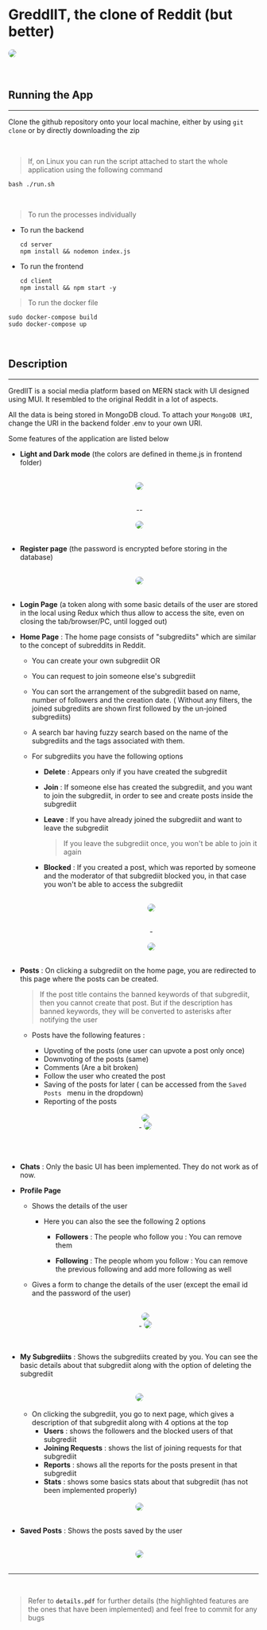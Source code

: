 # GreddIIT, the clone of Reddit (but better)

<img src="./READMEassets/loginpage_dark.png" style="border-radius:10px" />
<br><br><br>

## **Running the App**

---

Clone the github repository onto your local machine, either by using `git clone` or by directly downloading the zip

<br>

> If, on Linux you can run the script attached to start the whole application using the following command

    bash ./run.sh

<br>

> To run the processes individually

- To run the backend
  ```
  cd server
  npm install && nodemon index.js
  ```
- To run the frontend
  ```
  cd client
  npm install && npm start -y
  ```

> To run the docker file

    sudo docker-compose build
    sudo docker-compose up

<br>

## **Description**

---

GredIIT is a social media platform based on MERN stack with UI designed using MUI. It resembled to the original Reddit in a lot of aspects.

All the data is being stored in MongoDB cloud. To attach your `MongoDB URI`, change the URI in the backend folder .env to your own URI.

Some features of the application are listed below

- **Light and Dark mode** (the colors are defined in theme.js in frontend folder)

    <br>
    <center>
    <img src="./READMEassets/loginpage_dark.png"style="border-radius:10px"  >
    
    <br>--

    <img src="./READMEassets/loginpage_light.png" style="border-radius:10px" >
    </center>

    <br>

- **Register page** (the password is encrypted before storing in the database)

    <br>
    <center>
        <img src="./READMEassets/registerpage.png" style="border-radius:10px"  >
    </center>

    <br>

- **Login Page** (a token along with some basic details of the user are stored in the local using Redux which thus allow to access the site, even on closing the tab/browser/PC, until logged out)

- **Home Page** : The home page consists of "subgrediits" which are similar to the concept of subreddits in Reddit.

  - You can create your own subgrediit OR

  - You can request to join someone else's subgrediit

  - You can sort the arrangement of the subgrediit based on name, number of followers and the creation date. ( Without any filters, the joined subgrediits are shown first followed by the un-joined subgrediits)

  - A search bar having fuzzy search based on the name of the subgrediits and the tags associated with them.

  - For subgrediits you have the following options

    - **Delete** : Appears only if you have created the subgrediit
    - **Join** : If someone else has created the subgrediit, and you want to join the subgrediit, in order to see and create posts inside the subgrediit
    - **Leave** : If you have already joined the subgrediit and want to leave the subgrediit

      > If you leave the subgrediit once, you won't be able to join it again

    - **Blocked** : If you created a post, which was reported by someone and the moderator of that subgrediit blocked you, in that case you won't be able to access the subgrediit

        <br>
        <center>
        <img src="./READMEassets/homepage.png" style="border-radius:10px"  >
        
        <br>-
        
        <img src="./READMEassets/homepage_light.png" style="border-radius:10px"  >
        </center>

    <br>

- **Posts** : On clicking a subgrediit on the home page, you are redirected to this page where the posts can be created.

  > If the post title contains the banned keywords of that subgrediit, then you cannot create that post. But if the description has banned keywords, they will be converted to asterisks after notifying the user

  - Posts have the following features :

    - Upvoting of the posts (one user can upvote a post only once)
    - Downvoting of the posts (same)
    - Comments (Are a bit broken)
    - Follow the user who created the post
    - Saving of the posts for later ( can be accessed from the `Saved Posts ` menu in the dropdown)
    - Reporting of the posts

    <br>
      <center>
      <img src="./READMEassets/posts.png" style="border-radius:10px"  >
      <br>-
      <img src="./READMEassets/posts1.png" style="border-radius:10px" >
      </center>
    <br>
<br>

- **Chats** : Only the basic UI has been implemented. They do not work as of now.

- **Profile Page**

  - Shows the details of the user

    - Here you can also the see the following 2 options

      - **Followers** : The people who follow you : You can remove them

      - **Following** : The people whom you follow : You can remove the previous following and add more following as well

  - Gives a form to change the details of the user (except the email id and the password of the user)

    <br>
    <center>
    <img src="./READMEassets/profile_page.png" style="border-radius:10px"  >
    <br>-
    <img src="./READMEassets/profilePageFollowing.png" style="border-radius:10px"  >
    </center>
<br>

- **My Subgrediits** : Shows the subgrediits created by you. You can see the basic details about that subgrediit along with the option of deleting the subgrediit

    <br>
    <center>
    <img src="./READMEassets/mysubgrediits.png" style="border-radius:10px" >
    </center>
    <br>
    
    * On clicking the subgrediit, you go to next page, which gives a description of that subgrediit along with 4 options at the top
        * **Users** : shows the followers and the blocked users of that subgrediit
        * **Joining Requests** : shows the list of joining requests for that subgrediit
        * **Reports** : shows all the reports for the posts present in that subgrediit
        * **Stats** : shows some basics stats about that subgrediit (has not been implemented properly)

    <br>
    <center>
    <img src="./READMEassets/mysubgrediit.png"  style="border-radius:10px" >
    </center>
    <br>

- **Saved Posts** : Shows the posts saved by the user

    <br>
    <center>
    <img src="./READMEassets/savedPosts.png"  style="border-radius:10px" >

    </center>
    <br>



---

<br>

> Refer to **`details.pdf`** for further details (the highlighted features are the ones that have been implemented) and feel free to commit for any bugs